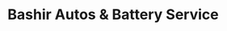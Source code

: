 ---
title: "Bashir Autos & Battery Service"
url: /halani/bashir-autos-and-battery-service/
shop: car parts
---